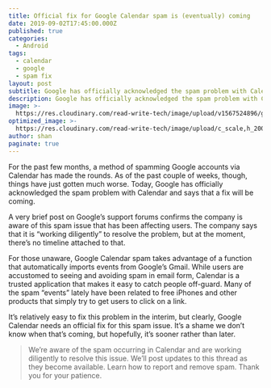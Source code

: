 ```yaml
---
title: Official fix for Google Calendar spam is (eventually) coming
date: 2019-09-02T17:45:00.000Z
published: true
categories:
  - Android
tags:
  - calendar
  - google
  - spam fix
layout: post
subtitle: Google has officially acknowledged the spam problem with Calendar.
description: Google has officially acknowledged the spam problem with Calendar.
image: >-
  https://res.cloudinary.com/read-write-tech/image/upload/v1567524896/google_calendar_1_eakjn1.webp
optimized_image: >-
  https://res.cloudinary.com/read-write-tech/image/upload/c_scale,h_200,w_380/google_calendar_1_eakjn1.webp
author: shan
paginate: true
---
```


For the past few months, a method of spamming Google accounts via Calendar has made the rounds. As of the past couple of weeks, though, things have just gotten much worse. Today, Google has officially acknowledged the spam problem with Calendar and says that a fix will be coming.

A very brief post on Google’s support forums confirms the company is aware of this spam issue that has been affecting users. The company says that it is “working diligently” to resolve the problem, but at the moment, there’s no timeline attached to that.

For those unaware, Google Calendar spam takes advantage of a function that automatically imports events from Google’s Gmail. While users are accustomed to seeing and avoiding spam in email form, Calendar is a trusted application that makes it easy to catch people off-guard. Many of the spam “events” lately have been related to free iPhones and other products that simply try to get users to click on a link.

It’s relatively easy to fix this problem in the interim, but clearly, Google Calendar needs an official fix for this spam issue. It’s a shame we don’t know when that’s coming, but hopefully, it’s sooner rather than later.

> We’re aware of the spam occurring in Calendar and are working diligently to resolve this issue. We’ll post updates to this thread as they become available. Learn how to report and remove spam. Thank you for your patience.
